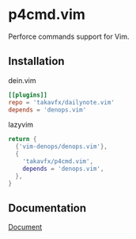 # p4cmd.vim

Perforce commands support for Vim.

## Installation

dein.vim

```toml
[[plugins]]
repo = 'takavfx/dailynote.vim'
depends = 'denops.vim'
```

lazyvim

```lua
return {
  {'vim-denops/denops.vim'},
  {
    'takavfx/p4cmd.vim',
    depends = 'denops.vim',
  },
}
```

## Documentation

[Document](doc/p4cmd.txt)

